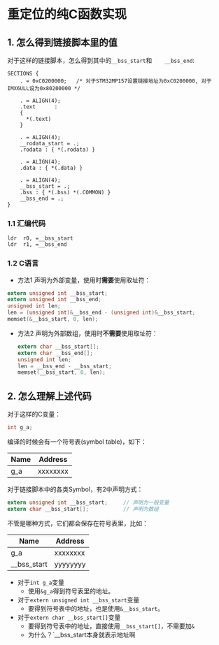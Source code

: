 # 重定位的纯C函数实现

## 1. 怎么得到链接脚本里的值
对于这样的链接脚本，怎么得到其中的`__bss_start`和`    __bss_end`:

```
SECTIONS {
    . = 0xC0200000;   /* 对于STM32MP157设置链接地址为0xC0200000, 对于IMX6ULL设为0x80200000 */

    . = ALIGN(4);
    .text      :
    {
      *(.text)
    }

    . = ALIGN(4);
    __rodata_start = .;
    .rodata : { *(.rodata) }

    . = ALIGN(4);
    .data : { *(.data) }

    . = ALIGN(4);
    __bss_start = .;
    .bss : { *(.bss) *(.COMMON) }
    __bss_end = .;
}
```

### 1.1 汇编代码
```
ldr  r0, =__bss_start
ldr  r1, =__bss_end
```

### 1.2 C语言

* 方法1
声明为外部变量，使用时**需要**使用取址符：

```c
extern unsigned int __bss_start;
extern unsigned int __bss_end;
unsigned int len;
len = (unsigned int)&__bss_end - (unsigned int)&__bss_start;
memset(&__bss_start, 0, len);
```

* 方法2
  声明为外部数组，使用时**不需要**使用取址符：

  ```c
  extern char __bss_start[];
  extern char __bss_end[];
  unsigned int len;
  len = __bss_end - __bss_start;
  memset(__bss_start, 0, len);
  ```

  

## 2. 怎么理解上述代码

 对于这样的C变量：

```c
int g_a;
```

编译的时候会有一个符号表(symbol table)，如下：

| Name | Address  |
| ---- | -------- |
| g_a  | xxxxxxxx |

对于链接脚本中的各类Symbol，有2中声明方式：

```c
extern unsigned int __bss_start;     // 声明为一般变量
extern char __bss_start[];           // 声明为数组
```

不管是哪种方式，它们都会保存在符号表里，比如：

| Name        | Address  |
| ----------- | -------- |
| g_a         | xxxxxxxx |
| __bss_start | yyyyyyyy |

* 对于`int g_a`变量
  * 使用`&g_a`得到符号表里的地址。
* 对于`extern unsigned int __bss_start`变量
  * 要得到符号表中的地址，也是使用`&__bss_start`。
* 对于`extern char __bss_start[]`变量
  * 要得到符号表中的地址，直接使用`__bss_start[]`，不需要加`&`
  * 为什么？`__bss_start本身就表示地址啊



